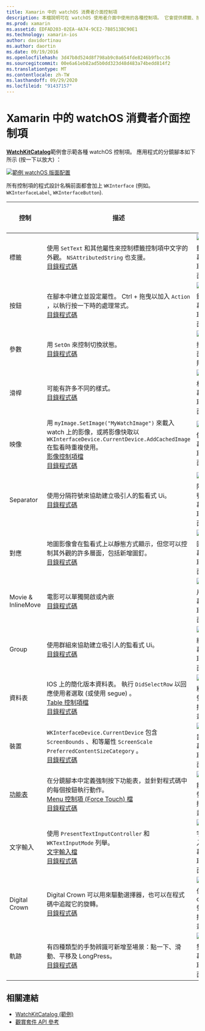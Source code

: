 ```yaml
---
title: Xamarin 中的 watchOS 消費者介面控制項
description: 本檔說明可在 watchOS 使用者介面中使用的各種控制項。 它會提供標籤、按鈕、切換、滑杆、影像、分隔符號、地圖等的描述。
ms.prod: xamarin
ms.assetid: EDFAD203-02EA-4A74-9CE2-7B8513BC90E1
ms.technology: xamarin-ios
author: davidortinau
ms.author: daortin
ms.date: 09/19/2016
ms.openlocfilehash: 3d47b8d524d8f798ab9c0a654fde8246b9fbcc36
ms.sourcegitcommit: 00e6a61eb82ad5b0dd323d48d483a74bedd814f2
ms.translationtype: MT
ms.contentlocale: zh-TW
ms.lasthandoff: 09/29/2020
ms.locfileid: "91437157"
---
```

# <a name="watchos-user-interface-controls-in-xamarin"></a>Xamarin 中的 watchOS 消費者介面控制項

[**WatchKitCatalog**](https://github.com/xamarin/monotouch-samples/tree/master/watchOS/WatchKitCatalog)範例會示範各種 watchOS 控制項。 應用程式的分鏡腳本如下所示 (按一下以放大) ：

[![範例 watchOS 版面配置](images/storyboard-sml.png)](images/storyboard.png#lightbox)

所有控制項的程式設計名稱前面都會加上 `WKInterface` (例如。 `WKInterfaceLabel`, `WKInterfaceButton`).

|控制|描述|螢幕擷取畫面|
|---|---|---|
|標籤|使用 `SetText` 和其他屬性來控制標籤控制項中文字的外觀。 `NSAttributedString` 也支援。<br />[目錄程式碼](https://github.com/xamarin/ios-samples/blob/master/watchOS/WatchKitCatalog/WatchKit3Extension/LabelDetailController.cs)|![標籤螢幕擷取畫面](Images/label.png)|
|按鈕|在腳本中建立並設定屬性。 Ctrl + 拖曳以加入 `Action` ，以執行按一下時的處理常式。<br />[目錄程式碼](https://github.com/xamarin/ios-samples/blob/master/watchOS/WatchKitCatalog/WatchKit3Extension/ButtonDetailController.cs)|![按鈕螢幕擷取畫面](Images/button.png)|
|參數|用 `SetOn` 來控制切換狀態。<br />[目錄程式碼](https://github.com/xamarin/ios-samples/blob/master/watchOS/WatchKitCatalog/WatchKit3Extension/SwitchDetailController.cs)|![切換畫面快照](Images/switch.png)|
|滑桿|可能有許多不同的樣式。<br />[目錄程式碼](https://github.com/xamarin/ios-samples/blob/master/watchOS/WatchKitCatalog/WatchKit3Extension/SliderDetailController.cs)|![滑杆螢幕擷取畫面](Images/slider.png)|
|映像|用 `myImage.SetImage("MyWatchImage")` 來載入 watch 上的影像，或將影像快取以 `WKInterfaceDevice.CurrentDevice.AddCachedImage` 在監看時重複使用。<br />[影像控制項檔](~/ios/watchos/user-interface/image.md)<br />[目錄程式碼](https://github.com/xamarin/ios-samples/blob/master/watchOS/WatchKitCatalog/WatchKit3Extension/ImageDetailController.cs)|![影像螢幕擷取畫面](Images/image.png)|
|Separator|使用分隔符號來協助建立吸引人的監看式 Ui。<br />[目錄程式碼](https://github.com/xamarin/ios-samples/blob/master/watchOS/WatchKitCatalog/WatchKit3Extension/SeparatorDetailController.cs)|![分隔符號螢幕擷取畫面](Images/separator.png)|
|對應|地圖影像會在監看式上以靜態方式顯示，但您可以控制其外觀的許多層面，包括新增圖釘。<br />[目錄程式碼](https://github.com/xamarin/ios-samples/blob/master/watchOS/WatchKitCatalog/WatchKit3Extension/MapDetailController.cs)|![地圖螢幕擷取畫面](Images/map.png)|
|Movie & InlineMove|電影可以單獨開啟或內嵌<br />[目錄程式碼](https://github.com/xamarin/ios-samples/blob/master/watchOS/WatchKitCatalog/WatchKit3Extension/MovieDetailController.cs)|![影片螢幕擷取畫面](Images/movie.png)|
|Group|使用群組來協助建立吸引人的監看式 Ui。<br />[目錄程式碼](https://github.com/xamarin/ios-samples/blob/master/watchOS/WatchKitCatalog/WatchKit3Extension/GroupDetailController.cs)|![群組螢幕擷取畫面](Images/group.png)|
|資料表|IOS 上的簡化版本資料表。 執行 `DidSelectRow` 以回應使用者選取 (或使用 segue) 。<br />[Table 控制項檔](~/ios/watchos/user-interface/table.md)<br />[目錄程式碼](https://github.com/xamarin/ios-samples/blob/master/watchOS/WatchKitCatalog/WatchKit3Extension/Table%20Detail%20Controller/TableDetailController.cs)|![資料表螢幕擷取畫面](Images/table.png)|
|裝置|`WKInterfaceDevice.CurrentDevice` 包含 `ScreenBounds` 、和等屬性 `ScreenScale` `PreferredContentSizeCategory` 。<br />[目錄程式碼](https://github.com/xamarin/ios-samples/blob/master/watchOS/WatchKitCatalog/WatchKit3Extension/DeviceDetailController.cs)|![裝置螢幕擷取畫面](Images/device.png)|
|[功能表](~/ios/watchos/user-interface/menu.md)|在分鏡腳本中定義強制按下功能表，並針對程式碼中的每個按鈕執行動作。<br />[Menu 控制項 (Force Touch) 檔](~/ios/watchos/user-interface/menu.md)<br />[目錄程式碼](https://github.com/xamarin/ios-samples/blob/master/watchOS/WatchKitCatalog/WatchKit3Extension/ControllerDetailController.cs)|![功能表螢幕擷取畫面](Images/controller.png)|
|文字輸入|使用 `PresentTextInputController` 和 `WKTextInputMode` 列舉。<br />[文字輸入檔](~/ios/watchos/user-interface/text-input.md)<br />[目錄程式碼](https://github.com/xamarin/ios-samples/blob/master/watchOS/WatchKitCatalog/WatchKit3Extension/TextInputController.cs)|![文字輸入螢幕擷取畫面](Images/textinput.png)|
|Digital Crown|Digital Crown 可以用來驅動選擇器，也可以在程式碼中追蹤它的旋轉。<br />[目錄程式碼](https://github.com/xamarin/ios-samples/blob/master/watchOS/WatchKitCatalog/WatchKit3Extension/CrownDetailController.cs)|![數位 crown 螢幕擷取畫面](Images/digital-crown.png)|
|軌跡|有四種類型的手勢辨識可新增至場景：點一下、滑動、平移及 LongPress。<br />[目錄程式碼](https://github.com/xamarin/ios-samples/blob/master/watchOS/WatchKitCatalog/WatchKit3Extension/GestureDetailController.cs)|![手勢螢幕擷取畫面](Images/gestures.png)|

## <a name="related-links"></a>相關連結

- [WatchKitCatalog (範例) ](/samples/xamarin/ios-samples/watchos-watchkitcatalog)
- [觀賞套件 API 參考](xref:WatchKit)